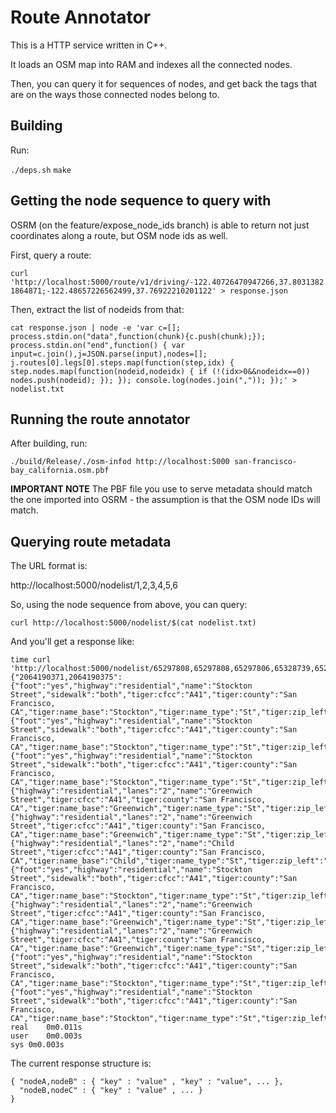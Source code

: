 # Route Annotator

This is a HTTP service written in C++.

It loads an OSM map into RAM and indexes all the connected nodes.

Then, you can query it for sequences of nodes, and get back the tags that are on the ways those connected nodes belong to.

## Building

Run:

  `./deps.sh`
  `make`

## Getting the node sequence to query with

OSRM (on the feature/expose_node_ids branch) is able to return not just coordinates along a route, but OSM node ids as well.

First, query a route:

`curl 'http://localhost:5000/route/v1/driving/-122.40726470947266,37.80313821864871;-122.48657226562499,37.76922210201122' > response.json`

Then, extract the list of nodeids from that:

`cat response.json | node -e 'var c=[]; process.stdin.on("data",function(chunk){c.push(chunk);}); process.stdin.on("end",function() { var input=c.join(),j=JSON.parse(input),nodes=[]; j.routes[0].legs[0].steps.map(function(step,idx) { step.nodes.map(function(nodeid,nodeidx) { if (!(idx>0&&nodeidx==0)) nodes.push(nodeid); }); }); console.log(nodes.join(",")); });' > nodelist.txt`

## Running the route annotator

After building, run:

`./build/Release/./osm-infod http://localhost:5000 san-francisco-bay_california.osm.pbf`

**IMPORTANT NOTE**  The PBF file you use to serve metadata should match the one imported into OSRM - the assumption is that the OSM node IDs will match.


## Querying route metadata

The URL format is:

  http://localhost:5000/nodelist/1,2,3,4,5,6

So, using the node sequence from above, you can query:

  `curl http://localhost:5000/nodelist/$(cat nodelist.txt)`

And you'll get a response like:

```
time curl 'http://localhost:5000/nodelist/65297808,65297808,65297806,65328739,65293860,65336067,65336069,65371307,65322658,2064190371,2064190375,2064190386,65312651'
{"2064190371,2064190375":{"foot":"yes","highway":"residential","name":"Stockton Street","sidewalk":"both","tiger:cfcc":"A41","tiger:county":"San Francisco, CA","tiger:name_base":"Stockton","tiger:name_type":"St","tiger:zip_left":"94133","tiger:zip_right":"94133"},"2064190375,2064190386":{"foot":"yes","highway":"residential","name":"Stockton Street","sidewalk":"both","tiger:cfcc":"A41","tiger:county":"San Francisco, CA","tiger:name_base":"Stockton","tiger:name_type":"St","tiger:zip_left":"94133","tiger:zip_right":"94133"},"2064190386,65312651":{"foot":"yes","highway":"residential","name":"Stockton Street","sidewalk":"both","tiger:cfcc":"A41","tiger:county":"San Francisco, CA","tiger:name_base":"Stockton","tiger:name_type":"St","tiger:zip_left":"94133","tiger:zip_right":"94133"},"65293860,65336067":{"highway":"residential","lanes":"2","name":"Greenwich Street","tiger:cfcc":"A41","tiger:county":"San Francisco, CA","tiger:name_base":"Greenwich","tiger:name_type":"St","tiger:zip_left":"94123","tiger:zip_right":"94123"},"65297806,65328739":{"highway":"residential","lanes":"2","name":"Greenwich Street","tiger:cfcc":"A41","tiger:county":"San Francisco, CA","tiger:name_base":"Greenwich","tiger:name_type":"St","tiger:zip_left":"94123","tiger:zip_right":"94123"},"65297808,65297806":{"highway":"residential","lanes":"2","name":"Child Street","tiger:cfcc":"A41","tiger:county":"San Francisco, CA","tiger:name_base":"Child","tiger:name_type":"St","tiger:zip_left":"94133","tiger:zip_left_1":"94133","tiger:zip_right":"94133"},"65322658,2064190371":{"foot":"yes","highway":"residential","name":"Stockton Street","sidewalk":"both","tiger:cfcc":"A41","tiger:county":"San Francisco, CA","tiger:name_base":"Stockton","tiger:name_type":"St","tiger:zip_left":"94133","tiger:zip_right":"94133"},"65328739,65293860":{"highway":"residential","lanes":"2","name":"Greenwich Street","tiger:cfcc":"A41","tiger:county":"San Francisco, CA","tiger:name_base":"Greenwich","tiger:name_type":"St","tiger:zip_left":"94123","tiger:zip_right":"94123"},"65336067,65336069":{"highway":"residential","lanes":"2","name":"Greenwich Street","tiger:cfcc":"A41","tiger:county":"San Francisco, CA","tiger:name_base":"Greenwich","tiger:name_type":"St","tiger:zip_left":"94123","tiger:zip_right":"94123"},"65336069,65371307":{"foot":"yes","highway":"residential","name":"Stockton Street","sidewalk":"both","tiger:cfcc":"A41","tiger:county":"San Francisco, CA","tiger:name_base":"Stockton","tiger:name_type":"St","tiger:zip_left":"94133","tiger:zip_right":"94133"},"65371307,65322658":{"foot":"yes","highway":"residential","name":"Stockton Street","sidewalk":"both","tiger:cfcc":"A41","tiger:county":"San Francisco, CA","tiger:name_base":"Stockton","tiger:name_type":"St","tiger:zip_left":"94133","tiger:zip_right":"94133"}}
real	0m0.011s
user	0m0.003s
sys	0m0.003s
```

The current response structure is:

```
{ "nodeA,nodeB" : { "key" : "value" , "key" : "value", ... },
  "nodeB,nodeC" : { "key" : "value" , ... }
}
```
